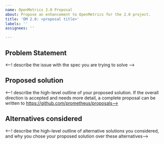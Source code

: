 ```yaml
---
name: OpenMetrics 2.0 Proposal
about: Propose an enhancement to OpenMetrics for the 2.0 project.
title: 'OM 2.0: <proposal title>'
labels: ''
assignees: ''

---
```


## Problem Statement

<--! describe the issue with the spec you are trying to solve -->

## Proposed solution

<--! describe the high-level outline of your proposed solution. If the overall direction is accepted and needs more detail, a complete proposal can be written to https://github.com/prometheus/proposals--> 

## Alternatives considered

<--! describe the high-level outline of alternative solutions you considered, and why you chose your proposed solution over these alternatives-->

